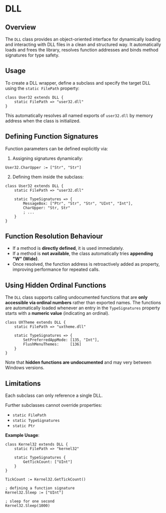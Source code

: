 # DLL

## Overview

The `DLL` class provides an object-oriented interface for dynamically
loading and interacting with DLL files in a clean and structured way.
It automatically loads and frees the library, resolves function addresses
and binds method signatures for type safety.

## Usage

To create a DLL wrapper, define a subclass and specify the target DLL using
the `static FilePath` property:

```ahk
class User32 extends DLL {
    static FilePath => "user32.dll"
}
```

This automatically resolves all named exports of `user32.dll` by memory
address when the class is initialized.

## Defining Function Signatures

Function parameters can be defined explicitly via:

1. Assigning signatures dynamically:

```ahk
User32.CharUpper := ["Str", "Str"]
```

2. Defining them inside the subclass:

```ahk
class User32 extends DLL {
    static FilePath => "user32.dll"

    static TypeSignatures => {
        MessageBox: ["Ptr", "Str", "Str", "UInt", "Int"],
        CharUpper: "Str, Str"
        ; ...
    }
}
```

## Function Resolution Behaviour

- If a method is **directly defined**, it is used immediately.
- If a method is **not available**, the class automatically 
  tries **appending "W" (Wide)**.
- Once resolved, the function address is retroactively added as property,
  improving performance for repeated calls.

## Using Hidden Ordinal Functions

The `DLL` class supports calling undocumented functions that are **only
accessible via ordinal numbers** rather than exported names. The functions
are automatically loaded whenever an entry in the `TypeSignatures` property
starts with a **numeric value** (indicating an ordinal).

```ahk
class UXTheme extends DLL {
    static FilePath => "uxtheme.dll"

    static TypeSignatures => {
        SetPreferredAppMode: [135, "Int"],
        FlushMenuThemes:     [136]
    }
}
```

Note that **hidden functions are undocumented** and may very between Windows
versions.

## Limitations

Each subclass can only reference a single DLL.

Further subclasses cannot override properties:

- `static FilePath`
- `static TypeSignatures` 
- `static Ptr`

**Example Usage**:

```ahk
class Kernel32 extends DLL {
    static FilePath => "kernel32"

    static TypeSignatures {
        GetTickCount: ["UInt"]
    }
}

TickCount := Kernel32.GetTickCount()

; defining a function signature
Kernel32.Sleep := ["UInt"]

; sleep for one second
Kernel32.Sleep(1000)
```
